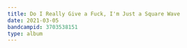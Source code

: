 ```yaml
---
title: Do I Really Give a Fuck, I'm Just a Square Wave
date: 2021-03-05
bandcampid: 3703538151
type: album
---
```

